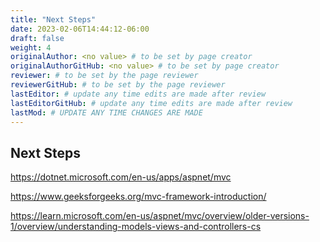 ```yaml
---
title: "Next Steps"
date: 2023-02-06T14:44:12-06:00
draft: false
weight: 4
originalAuthor: <no value> # to be set by page creator
originalAuthorGitHub: <no value> # to be set by page creator
reviewer: # to be set by the page reviewer
reviewerGitHub: # to be set by the page reviewer
lastEditor: # update any time edits are made after review
lastEditorGitHub: # update any time edits are made after review
lastMod: # UPDATE ANY TIME CHANGES ARE MADE
---
```


## Next Steps

https://dotnet.microsoft.com/en-us/apps/aspnet/mvc

https://www.geeksforgeeks.org/mvc-framework-introduction/

https://learn.microsoft.com/en-us/aspnet/mvc/overview/older-versions-1/overview/understanding-models-views-and-controllers-cs


